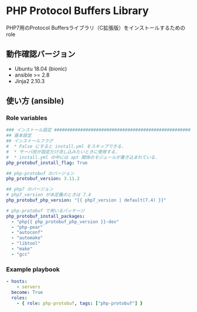# PHP Protocol Buffers Library

PHP7用のProtocol Buffersライブラリ（C拡張版）をインストールするためのrole

## 動作確認バージョン

- Ubuntu 18.04 (bionic)
- ansible >= 2.8
- Jinja2 2.10.3

## 使い方 (ansible)

### Role variables

```yaml
### インストール設定 ###############################################################################
## 基本設定
## インストールフラグ
#  * False にすると install.yml をスキップできる.
#  * サーバ班が設定だけ流し込みたいときに使用する.
#  * install.yml の中には apt 関係のモジュールが書き込まれている.
php_protobuf_install_flag: True

## php-protobuf のバージョン
php_protobuf_version: 3.11.2

## php7 のバージョン
# php7_version が未定義のときは 7.4
php_protobuf_php_version: "{{ php7_version | default(7.4) }}"

# php-protobuf で用いるパッケージ
php_protobuf_install_packages:
  - "php{{ php_protobuf_php_version }}-dev"
  - "php-pear"
  - "autoconf"
  - "automake"
  - "libtool"
  - "make"
  - "gcc"
```

### Example playbook

```yaml
- hosts:
    - servers
  become: True
  roles:
    - { role: php-protobuf, tags: ["php-protobuf"] }
```
